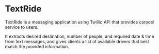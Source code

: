 # TextRide

TextRide is a messaging application using Twillio API that provides carpool service to users. 

It extracts desired destination, number of people, and required date & time from text messages, and gives clients a list of available drivers that best match the provided information.
